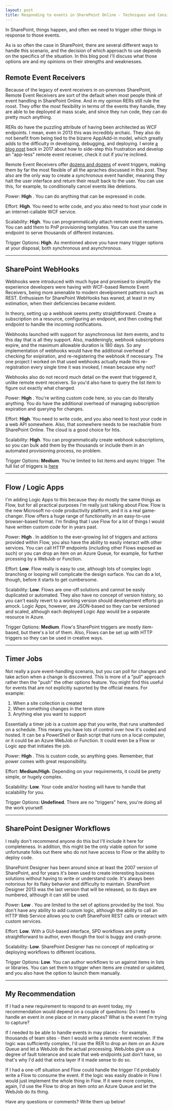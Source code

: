 ```yaml
---
layout: post
title: Responding to events in SharePoint Online - Techniques and Considerations
---
```


In SharePoint, things happen, and often we need to trigger other things in response to those events.

As is so often the case in SharePoint, there are several different ways to handle this scenario, and the decision of which approach to use depends on the specifics of the situation. In this blog post I'll discuss what those options are and my opinions on their strengths and weaknesses.

## Remote Event Receivers
Because of the legacy of event receivers in on-premises SharePoint, Remote Event Receivers are sort of the default when most people think of event handling in SharePoint Online. And in my opinion RERs still rule the roost. They offer the most flexibility in terms of the events they handle, they are able to be deployed at mass scale, and since they run code, they can do pretty much anything.

RERs do have the puzzling attribute of having been architected as WCF endpoints. I mean, even in 2013 this was incredibly archaic. They also do not benefit from being tied to the bizarre App/Add-in model, which greatly adds to the difficulty in developing, debugging, and deploying. I wrote [a blog post](https://derekgusoff.wordpress.com/2017/11/08/remote-event-receivers-youre-all-doing-it-wrong/) back in 2017 about how to side-step this frustration and develop an "app-less" remote event receiver, check it out if you're inclined.

Remote Event Receivers offer [dozens and dozens](https://docs.microsoft.com/en-us/previous-versions/office/sharepoint-server/jj167297(v=office.15)) of event triggers, making them by far the most flexible of all the apraches discussed in this post. They also are the only way to create a *synchronous* event handler, meaning they halt the user interface and return their result back to the user. You can use this, for example, to conditionally cancel events like deletions.

Power: **High** . You can do anything that can be expressed in code.

Effort: **High**. You need to write code, and you also need to host your code in an internet-callable WCF service.

Scalability: **High**. You can programmatically attach remote event receivers. You can add them to PnP provisioning templates. You can use the same endpoint to serve thousands of different instances.

Trigger Options: **High**. As mentioned above you have many trigger options at your disposal, both synchronous and asynchronous.

------------------------------------

## SharePoint WebHooks
Webhooks were introduced with much hype and promised to simplify the experience developers were having with WCF-based Remote Event Receivers, being more amenable to modern develpoment patterns such as REST.  Enthusiasm for SharePoint WebHooks has waned, at least in my estimation, when their deficiencies became evident.

In theory, setting up a webhook seems pretty straightforward. Create a subscription on a resource, configuring an endpoint, and then coding that endpoint to handle the incoming notifications.

Webhooks launched with support for asynchronous list item events, and to this day that is all they support. Also, maddeningly, webhook subscriptions expire, and the maximum allowable duration is 180 days. So any implementation of webhooks would have the additional overhead of checking for exipiration, and re-registering the webhook if necessary. The one project I worked on that used webhooks actually made this re-registration every single time it was invoked, I mean because why not? 

Webhooks also do not record much detail on the event that triggered it, unlike remote event receivers. So you'd also have to query the list item to figure out exactly what changed.

Power: **High** . You're writing custom code here, so you can do literally anything. You do have the additional overhead of managing subscription expiration and querying for changes.

Effort: **High**. You need to write code, and you also need to host your code in a web API somewhere. Also, that somewhere needs to be reachable from SharePoint Online. The cloud is a good choice for htis.

Scalability: **High**. You can programmatically create webhook subscriptions, so you can bulk add them by the thousands or include them in an automated provisioning process, no problem.

Trigger Options: **Medium**. You're limited to list items and async trigger. The full list of triggers is [here](https://docs.microsoft.com/en-us/sharepoint/dev/apis/webhooks/lists/overview-sharepoint-list-webhooks#list-event-types)

-----------------------------

## Flow / Logic Apps
I'm adding Logic Apps to this because they do mostly the same things as Flow, but for all practical purposes I'm really just talking about Flow.  Flow is the new Microsoft no-code productivity platform, and it is a real game-changer. Flow offers a huge range of functionality in an easy-to-use browser-based format. I'm finding that I use Flow for a lot of things I would have written custom code for in years past.

Power: **High** . In addition to the ever-growing list of triggers and actions provided within Flow, you also have the ability to easily interact with other services. You can call HTTP endpoints (including other Flows exposed as such) or you can drop an item on an Azure Queue, for example, for further prcessing by a WebJob or Function.

Effort: **Low**. Flow really is easy to use, although lots of complex logic branching or looping will complicate the design surface. You can do a lot, though, before it starts to get cumbersome.

Scalability: **Low**. Flows are one-off solutions and cannot be easily duplicated or automated. They also have no concept of version history, so you can't easily revert to a working version should development efforts go amock. Logic Apps, however, are JSON-based so they can be versioned and scaled, although each deployed Logic App would be a separate resource in Azure.

Trigger Options: **Medium**. Flow's SharePoint triggers are mostly item-based, but there's a lot of them. Also, Flows can be set up with HTTP triggers so they can be used in creative ways.

---

## Timer Jobs
Not really a pure event-handling scenario, but you can poll for changes and take action when a change is discovered. This is more of a "pull" approach rather then the "push" the other options feature. You might find this useful for events that are not explicitly suported by the official means. For example:
1. When a site collection is created
2. When something changes in the term store
3. Anything else you want to support

Essentially a timer job is a custom app that you write, that runs unattended on a schedule. This means you have lots of control over how it's coded and hosted. It can be a PowerShell or Bash script that runs on a local computer, or it could be an Azure WebJob or Function. It could even be a Flow or Logic app that initiates the job.

Power: **High** . This is custom code, so anything goes. Remember, that power comes with great responsibility.

Effort: **Medium/High**. Depending on your requirements, it could be pretty simple, or hugely complex.

Scalability: **Low**. Your code and/or hosting will have to handle that scalability for you.

Trigger Options: **Undefined**. There are no "triggers" here, you're doing all the work yourself.

---

## SharePoint Designer Workflows
I really don't recommend anyone do this but I'll include it here for completeness. In addition, this might be the only viable option for some unfortunate folks out there who do not have access to Flow or the ability to deploy code.

SharePoint Designer has been around since at least the 2007 version of SharePoint, and for years it's been used to create interesting business solutions without having to write or understand code. It's always been notorious for its flaky behavior and difficulty to maintain. SharePoint Designer 2013 was the last version that will be released, so its days are numbered, although it can still be used.

Power: **Low** . You are limited to the set of aptions provided by the tool. You don't have any ability to add custom logic, although the ability to call an HTTP Web Service allows you to craft SharePoint REST calls or interact with custom services.


Effort: **Low**. With a GUI-based interface, SPD workflows are pretty straightforward to author, even though the tool is buggy and crash-prone.

Scalability: **Low**. SharePoint Designer has no concept of replicating or deploying workflows to different locations. 

Trigger Options: **Low**. You can author workflows to un against items in lists or libraries. You can set them to trigger when items are created or updated, and you also have the option to launch them manually.


---

## My Recommendation
If I had a new requirement to respond to an event today, my recommendation would depend on a couple of questions: Do I need to handle an event in one place or in many places? What is the event I'm trying to capture?

If I needed to be able to handle events in may places - for example, thousands of team sites - then I would write a remote event receiver. If the logic was sufficiently complex, I'd use the RER to drop an item on an Azure Queue and let a WebJob do the actual processing. WebJobs give us a degree of fault tolerance and scale that web endpoints just don't have, so that's why I'd add that extra layer if it made sense to do so.

If I had a one-off situation and Flow could handle the trigger I'd probably write a Flow to consume the event. If the logic was easily doable in Flow I would just implement the whole thing in Flow. If it were more complex, again, I'd use the Flow to drop an item onto an Azure Queue and let the WebJob do its thing.

Have any questions or comments? Write them up below! 

